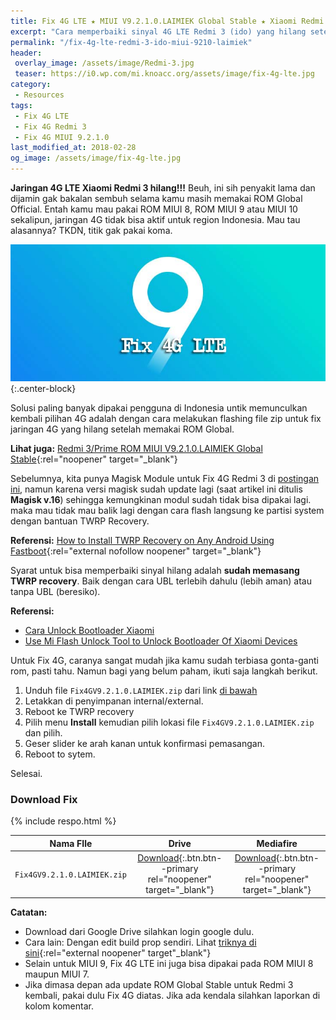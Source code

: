 ```yaml
---
title: Fix 4G LTE ★ MIUI V9.2.1.0.LAIMIEK Global Stable ★ Xiaomi Redmi 3
excerpt: "Cara memperbaiki sinyal 4G LTE Redmi 3 (ido) yang hilang setelah update/install ROM Global V9.2.1.0.LAIMIEK"
permalink: "/fix-4g-lte-redmi-3-ido-miui-9210-laimiek"
header:
 overlay_image: /assets/image/Redmi-3.jpg
 teaser: https://i0.wp.com/mi.knoacc.org/assets/image/fix-4g-lte.jpg
category:
 - Resources
tags:
 - Fix 4G LTE
 - Fix 4G Redmi 3
 - Fix 4G MIUI 9.2.1.0
last_modified_at: 2018-02-28
og_image: /assets/image/fix-4g-lte.jpg
---
```

**Jaringan 4G LTE Xiaomi Redmi 3 hilang!!!** Beuh, ini sih penyakit lama dan dijamin gak bakalan sembuh selama kamu masih memakai ROM Global Official. Entah kamu mau pakai ROM MIUI 8, ROM MIUI 9 atau MIUI 10 sekalipun, jaringan 4G tidak bisa aktif untuk region Indonesia. Mau tau alasannya? TKDN, titik gak pakai koma.

![Fix 4G MIUI 9.2.1.0 Redmi 3](/assets/image/fix-4g-lte.jpg){:.center-block}

Solusi paling banyak dipakai pengguna di Indonesia untik memunculkan kembali pilihan 4G adalah dengan cara melakukan flashing file zip untuk fix jaringan 4G yang hilang setelah memakai ROM Global.

**Lihat juga:** [Redmi 3/Prime ROM MIUI V9.2.1.0.LAIMIEK Global Stable](https://mi.knoacc.org/global-stable-miui-92-redmi-3-ido-fastboot-recovery){:rel="noopener" target="_blank"}

Sebelumnya, kita punya Magisk Module untuk Fix 4G Redmi 3 di [postingan ini](https://mi.knoacc.org/magisk-module-fix-4g-enable-redmi-3), namun karena versi magisk sudah update lagi (saat artikel ini ditulis **Magisk v.16**) sehingga kemungkinan modul sudah tidak bisa dipakai lagi. maka mau tidak mau balik lagi dengan cara flash langsung ke partisi system dengan bantuan TWRP Recovery.

**Referensi:** [How to Install TWRP Recovery on Any Android Using Fastboot](https://www.lineageosrom.net/2017/01/guide-install-twrp-recovery-any-android.html?){:rel="external nofollow noopener" target="_blank"}

Syarat untuk bisa memperbaiki sinyal hilang adalah **sudah memasang TWRP recovery**. Baik dengan cara UBL terlebih dahulu (lebih aman) atau tanpa UBL (beresiko).

**Referensi:**
- [Cara Unlock Bootloader Xiaomi](https://mi.knoacc.org/dijamin-sukses-unlock-bootloader-semua-xiaomi)
- [Use Mi Flash Unlock Tool to Unlock Bootloader Of Xiaomi Devices](https://www.lineageosrom.net/2017/01/use-mi-flash-unlock-tool-to-unlock.html)

Untuk Fix 4G, caranya sangat mudah jika kamu sudah terbiasa gonta-ganti rom, pasti tahu. Namun bagi yang belum paham, ikuti saja langkah berikut.

1. Unduh file `Fix4GV9.2.1.0.LAIMIEK.zip` dari link [di bawah](#download-fix)
2. Letakkan di penyimpanan internal/external.
3. Reboot ke TWRP recovery
4. Pilih menu **Install** kemudian pilih lokasi file `Fix4GV9.2.1.0.LAIMIEK.zip` dan pilih.
5. Geser slider ke arah kanan untuk konfirmasi pemasangan.
6. Reboot to sytem.

Selesai.

### Download Fix

{% include respo.html %}

| Nama FIle | Drive | Mediafire |
|------|:------:|:------:|
| `Fix4GV9.2.1.0.LAIMIEK.zip` | [Download](/dl/drive?id=1R1apEpHU4GjYLEbhKFeEOahktUUB2FZe&size=1.39MB&name=Fix4GV9.2.1.0.LAIMIEK.zip){:.btn.btn--primary rel="noopener" target="_blank"} | [Download](/dl/mediafire?file?s382jwb8tysfynb&size=1.39MB&name=Fix4GV9.2.1.0.LAIMIEK.zip){:.btn.btn--primary rel="noopener" target="_blank"} |

**Catatan:**
- Download dari Google Drive silahkan login google dulu.
- Cara lain: Dengan edit build prop sendiri. Lihat [triknya di sini](https://www.knoacc.org/2017/07/cara-paten-terbaru-mudah-unlock-4g-lte-xiaomi.html){:rel="external noopener" target"_blank"}
- Selain untuk MIUI 9, Fix 4G LTE ini juga bisa dipakai pada ROM MIUI 8 maupun MIUI 7.
- Jika dimasa depan ada update ROM Global Stable untuk Redmi 3 kembali, pakai dulu Fix 4G diatas. Jika ada kendala silahkan laporkan di kolom komentar.